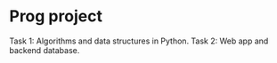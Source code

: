 # Prog project

Task 1: Algorithms and data structures in Python.
Task 2: Web app and backend database.